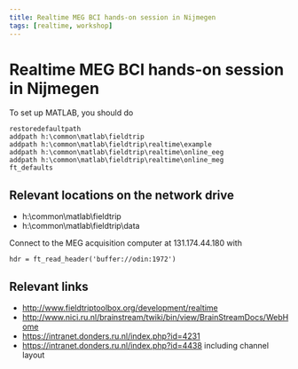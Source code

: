 ```yaml
---
title: Realtime MEG BCI hands-on session in Nijmegen
tags: [realtime, workshop]
---
```


# Realtime MEG BCI hands-on session in Nijmegen

To set up MATLAB, you should do

    restoredefaultpath
    addpath h:\common\matlab\fieldtrip
    addpath h:\common\matlab\fieldtrip\realtime\example
    addpath h:\common\matlab\fieldtrip\realtime\online_eeg
    addpath h:\common\matlab\fieldtrip\realtime\online_meg
    ft_defaults

## Relevant locations on the network drive

-   h:\\common\\matlab\\fieldtrip
-   h:\\common\\matlab\\fieldtrip\\data

Connect to the MEG acquisition computer at 131.174.44.180 with

    hdr = ft_read_header('buffer://odin:1972')

## Relevant links

-   <http://www.fieldtriptoolbox.org/development/realtime>
-   <http://www.nici.ru.nl/brainstream/twiki/bin/view/BrainStreamDocs/WebHome>
-   <https://intranet.donders.ru.nl/index.php?id=4231>
-   <https://intranet.donders.ru.nl/index.php?id=4438> including channel layout
